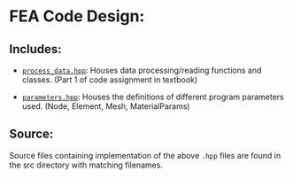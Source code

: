 # FEA Code Design:

## Includes:

- [`process_data.hpp`](../include/process_data.hpp): Houses data processing/reading functions and classes. (Part 1 of code assignment in textbook)

- [`parameters.hpp`](../include/parameters.hpp): Houses the definitions of different program parameters used. (Node, Element, Mesh, MaterialParams)

## Source:

Source files containing implementation of the above `.hpp` files are found in the src directory with matching filenames.
